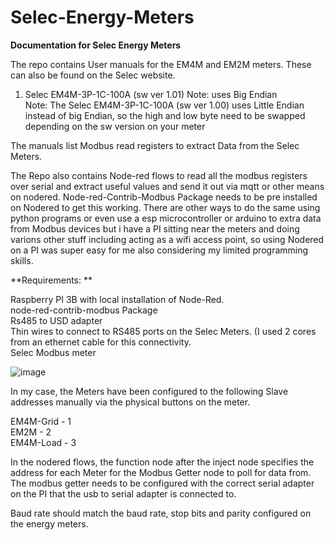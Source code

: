 # Selec-Energy-Meters
**Documentation for Selec Energy Meters**

The repo contains User manuals for the EM4M and EM2M meters. These can also be found on the Selec website.

1. Selec EM4M-3P-1C-100A (sw ver 1.01) Note: uses Big Endian  
Note: The Selec EM4M-3P-1C-100A (sw ver 1.00) uses Little Endian instead of big Endian, so the high and low byte need to be swapped depending on the sw version on your meter


The manuals list Modbus read registers to extract Data from the Selec Meters.  

The Repo also contains Node-red flows to read all the modbus registers over serial and extract useful values and send it out via mqtt or other means on nodered. Node-red-Contrib-Modbus Package needs to be pre installed on Nodered to get this working. There are other ways to do the same using python programs or even use a esp microcontroller or arduino to extra data from Modbus devices but i have a PI sitting near the meters and doing varions other stuff including acting as a wifi access point, so using Nodered on a PI was super easy for me also considering my limited programming skills. 

**Requirements:  **  

Raspberry PI 3B with local installation of Node-Red.  
node-red-contrib-modbus Package   
Rs485 to USD adapter  
Thin wires to connect to RS485 ports on the Selec Meters. (I used 2 cores from an ethernet cable for this connectivity.  
Selec Modbus meter  

![image](https://github.com/Silverknight87/Selec-Energy-Meters/assets/12622121/71862184-e3ef-4d2e-849f-372a27cdf4b6)  

In my case, the Meters have been configured to the following Slave addresses manually via the physical buttons on the meter.  

EM4M-Grid - 1  
EM2M  - 2  
EM4M-Load - 3  
  
 In the nodered flows, the function node after the inject node specifies the address for each Meter for the Modbus Getter node to poll for data from. The modbus getter needs to be configured with the correct serial adapter on the PI that the usb to serial adapter is connected to.   
  
 Baud rate should match the baud rate, stop bits and parity configured on the energy meters.
 
